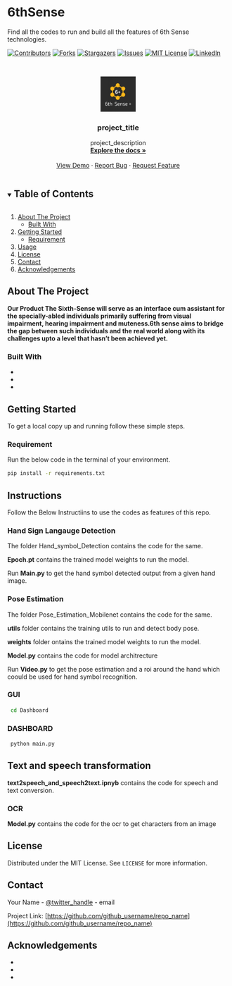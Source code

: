 # 6thSense

Find all the codes to run and build all the features of 6th Sense technologies.






<!--
*** Thanks for checking out the Best-README-Template. If you have a suggestion
*** that would make this better, please fork the repo and create a pull request
*** or simply open an issue with the tag "enhancement".
*** Thanks again! Now go create something AMAZING! :D
***
***
***
*** To avoid retyping too much info. Do a search and replace for the following:
*** github_username, repo_name, twitter_handle, email, project_title, project_description
-->




[![Contributors][contributors-shield]][contributors-url]
[![Forks][forks-shield]][forks-url]
[![Stargazers][stars-shield]][stars-url]
[![Issues][issues-shield]][issues-url]
[![MIT License][license-shield]][license-url]
[![LinkedIn][linkedin-shield]][linkedin-url]



<!-- PROJECT LOGO -->
<br />
<p align="center">
  <a href="https://github.com/KamaljeetSahoo/6thSense">
    <img src="logo.jpeg" alt="Logo" width="80" height="80">
  </a>

  <h3 align="center">project_title</h3>

  <p align="center">
    project_description
    <br />
    <a href="https://github.com/KamaljeetSahoo/6thSense"><strong>Explore the docs »</strong></a>
    <br />
    <br />
    <a href="https://github.com/KamaljeetSahoo/6thSense">View Demo</a>
    ·
    <a href="https://github.com/KamaljeetSahoo/6thSense/issues">Report Bug</a>
    ·
    <a href="https://github.com/KamaljeetSahoo/6thSense/issues">Request Feature</a>
  </p>
</p>



<!-- TABLE OF CONTENTS -->
<details open="open">
  <summary><h2 style="display: inline-block">Table of Contents</h2></summary>
  <ol>
    <li>
      <a href="#about-the-project">About The Project</a>
      <ul>
        <li><a href="#built-with">Built With</a></li>
      </ul>
    </li>
    <li>
      <a href="#getting-started">Getting Started</a>
      <ul>
        <li><a href="#requirements">Requirement</a></li>
      </ul>
    </li>
    <li><a href="#usage">Usage</a></li>
    <li><a href="#license">License</a></li>
    <li><a href="#contact">Contact</a></li>
    <li><a href="#acknowledgements">Acknowledgements</a></li>
  </ol>
</details>



<!-- ABOUT THE PROJECT -->
## About The Project

**Our Product The Sixth-Sense will serve as an interface cum assistant for the specially-abled individuals primarily suffering from visual impairment, hearing impairment and muteness.6th sense aims to bridge the gap between such individuals and the real world along with its challenges upto a level that hasn’t been achieved yet.**



### Built With

* []()
* []()
* []()



<!-- GETTING STARTED -->
## Getting Started

To get a local copy up and running follow these simple steps.

### Requirement

Run the below code in the terminal of your environment.

  ```sh
  pip install -r requirements.txt 
  ```





<!-- USAGE EXAMPLES -->
## Instructions 

Follow the Below Instructiins to use the codes as features of this repo.
 
### Hand Sign Langauge Detection
 
The folder Hand_symbol_Detection contains the code for the same.

**Epoch.pt** contains the trained model weights to run the model.

Run **Main.py** to get the hand symbol detected output from a given hand image.


### Pose Estimation
 
The folder Pose_Estimation_Mobilenet contains the code for the same.

**utils** folder contains the training utils to run and detect body pose.

**weights** folder ontains the trained model weights to run the model.

**Model.py** contains the code for model architrecture

Run **Video.py** to get the pose estimation and a roi around the hand which coould be used for hand symbol recognition.

### GUI
 ```sh
  cd Dashboard
  ```
### DASHBOARD
 ```sh
  python main.py
  ```
## Text and speech transformation

**text2speech_and_speech2text.ipnyb** contains the code for speech and text conversion.


### OCR

**Model.py** contains the code for the ocr to get characters from an image 





<!-- LICENSE -->
## License

Distributed under the MIT License. See `LICENSE` for more information.



<!-- CONTACT -->
## Contact

Your Name - [@twitter_handle](https://twitter.com/twitter_handle) - email

Project Link: [https://github.com/github_username/repo_name](https://github.com/github_username/repo_name)



<!-- ACKNOWLEDGEMENTS -->
## Acknowledgements

* []()
* []()
* []()





<!-- MARKDOWN LINKS & IMAGES -->
<!-- https://www.markdownguide.org/basic-syntax/#reference-style-links -->
[contributors-shield]: https://img.shields.io/github/contributors/github_username/repo.svg?style=for-the-badge
[contributors-url]: https://github.com/github_username/repo/graphs/contributors
[forks-shield]: https://img.shields.io/github/forks/github_username/repo.svg?style=for-the-badge
[forks-url]: https://github.com/github_username/repo/network/members
[stars-shield]: https://img.shields.io/github/stars/github_username/repo.svg?style=for-the-badge
[stars-url]: https://github.com/github_username/repo/stargazers
[issues-shield]: https://img.shields.io/github/issues/github_username/repo.svg?style=for-the-badge
[issues-url]: https://github.com/github_username/repo/issues
[license-shield]: https://img.shields.io/github/license/github_username/repo.svg?style=for-the-badge
[license-url]: https://github.com/github_username/repo/blob/master/LICENSE.txt
[linkedin-shield]: https://img.shields.io/badge/-LinkedIn-black.svg?style=for-the-badge&logo=linkedin&colorB=555
[linkedin-url]: https://linkedin.com/in/github_username
